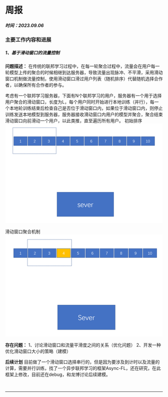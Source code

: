 # **周报**
##### 时间：2023.09.06
### **主要工作内容和进展**
##### 1、基于滑动窗口的流量控制
<!-- **First sliding**提出，是根据权重相似度直接按分组聚合。
Khan M I, Jafaritadi M, Alhoniemi E, et al. Adaptive weight aggregation in federated learning for brain tumor segmentation[C]//International MICCAI Brainlesion Workshop. Cham: Springer International Publishing, 2021: 455-469. -->
**问题描述：**
在传统的联邦学习过程中，在每一轮聚合过程中，流量会在用户每一轮模型上传的聚合的时候相继到达服务器，导致流量出现脉冲、不平滑，采用滑动窗口机制做流量控制，使用滑动窗口滑过用户列表（随机排序）代替随机选择合作者，以确保所有合作者的参与。

考虑有一个联邦学习服务器，下面有N个联邦学习的用户，服务器有一个用于选择用户聚合的滑动窗口，长度为L，每个用户同时开始进行本地训练（并行），每一个本地轮训练结束后检查自己是否位于滑动窗口内，如果位于滑动窗口内，则停止训练发送本地模型到服务器，服务器接收滑动窗口内用户的模型并聚合，聚合结束滑动窗口向前滑动一个用户，以此类推，直至遍历所有用户。
初始排序
![](./pic/sliding.png)

滑动窗口聚合机制
![](./pic/sliding2.png)


**存在问题：**
1、讨论滑动窗口和流量平滑度之间的关系（优化问题）
2、开发一种优化滑动窗口大小的策略（建模）


**后续计划**
目前做了一个滑动窗口选择串行的，但是因为要涉及到计时以及流量的计算，需要并行训练，找了一个异步联邦学习的框架Async-FL，还在研究，在此框架上修改，目前还在debug，和龙博讨论后续建模。


<br>

---

<br>
